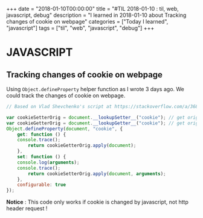 +++
date = "2018-01-10T00:00:00"
title = "#TIL 2018-01-10 : til, web, javascript, debug"
description = "I learned in 2018-01-10 about Tracking changes of cookie on webpage"
categories = ["Today I learned", "javascript"]
tags = ["til", "web", "javascript", "debug"]
+++


# JAVASCRIPT

## Tracking changes of cookie on webpage

Using `Object.defineProperty` helper function as I wrote 3 days ago. We could track the changes of cookie on webpage.

```js
// Based on Vlad Shevchenko's script at https://stackoverflow.com/a/36826049

var cookieSetterOrig = document.__lookupSetter__("cookie"); // get origin setter function
var cookieGetterOrig = document.__lookupGetter__("cookie"); // get origin getter function
Object.defineProperty(document, "cookie", {
    get: function () {
	console.trace();
        return cookieGetterOrig.apply(document);
    },
    set: function () {
	console.log(arguments);
	console.trace();
        return cookieSetterOrig.apply(document, arguments);
    },
    configurable: true
});
```

**Notice** : This code only works if cookie is changed by javascript, not http header request !
